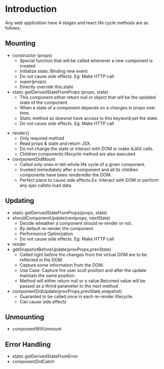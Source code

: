 # Introduction
Any web application have 4 stages and react life cycle methods are as follows:

## Mounting
*   constructor (props)
    *   Special function that will be called whenever a new component is created
    *   Initialize state; Binding new event
    *   Do not cause side effects. Eg: Make HTTP call
    *   super(props) 
    *   Directly override this.state   
*   static getDerivedStateFromProps (props, state)
    *   This component either return null or object that will be the updated state of the component.
    *   When a state of a component depends on a changes in props over time.
    *   Static method so doesnot have access to this keyword;set the state. 
    *   Do not cause side effects. Eg: Make HTTP call
-   render()
    * Only required method
    * Read props & state and return JSX.
    * Do not change the state or interact with DOM or make AJAX calls.
    * Children components lifecycle method are also executed
-   componentDidMount
    * Called only ones in teh whole life cycle of a given component.
    * Invoked immediately after a component and all its children components have been renderedto the DOM.
    * Perfect place to cause side effects.Ex: Interact with DOM or perform any ajax callsto load data.


## Updating
-   static getDerivedStateFromProps(props, state)
-   shouldComponentUpdate(nextprops, nextState)
    * Decide wheather a component should re-render or not.
    * By default re-render the component.
    * Performance Optimization
    * Do not cause side effects. Eg: Make HTTP call
-   render
-   getSnapshotBeforeUpdate(prevProps,prevState)
    * Called right before the changes from the virtual DOM are to be reflected in the DOM
    * Capture some information from the DOM.
    * Use Case: Capture the user scoll position and after the update maintain the same position.
    * Method will either return null or a value.Returned value will be passed as a thrird parameter to the next method.
-   componentDidUpdate(prevProps,prevState,snapshot)
    * Guaranted to be called once in each re-render lifecycle.
    * Can cause side effects

## Unmounting
-   componentWillUnmount

## Error Handling
-   static getDerivedStateFromError
-   componentDidCatch